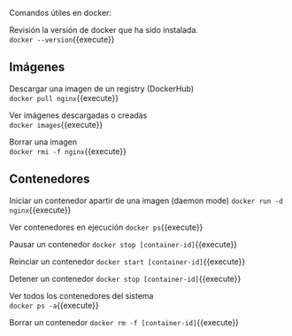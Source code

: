 Comandos útiles en docker:  

Revisión la versión de docker que ha sido instalada.  
`docker --version`{{execute}}

## Imágenes  
Descargar una imagen de un registry (DockerHub)  
`docker pull nginx`{{execute}}  

Ver imágenes descargadas o creadas  
`docker images`{{execute}}  

Borrar una imagen  
`docker rmi -f nginx`{{execute}}  

## Contenedores  
Iniciar un contenedor apartir de una imagen (daemon mode)
`docker run -d nginx`{{execute}}

Ver contenedores en ejecución
`docker ps`{{execute}}

Pausar un contenedor
`docker stop [container-id]`{{execute}}

Reinciar un contenedor
`docker start [container-id]`{{execute}}

Detener un contenedor
`docker stop [container-id]`{{execute}}

Ver todos los contenedores del sistema  
`docker ps -a`{{execute}}  

Borrar un contenedor
`docker rm -f [container-id]`{{execute}}